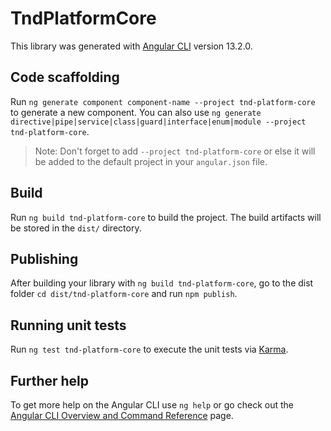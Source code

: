 # TndPlatformCore

This library was generated with [Angular CLI](https://github.com/angular/angular-cli) version 13.2.0.

## Code scaffolding

Run `ng generate component component-name --project tnd-platform-core` to generate a new component. You can also use `ng generate directive|pipe|service|class|guard|interface|enum|module --project tnd-platform-core`.
> Note: Don't forget to add `--project tnd-platform-core` or else it will be added to the default project in your `angular.json` file. 

## Build

Run `ng build tnd-platform-core` to build the project. The build artifacts will be stored in the `dist/` directory.

## Publishing

After building your library with `ng build tnd-platform-core`, go to the dist folder `cd dist/tnd-platform-core` and run `npm publish`.

## Running unit tests

Run `ng test tnd-platform-core` to execute the unit tests via [Karma](https://karma-runner.github.io).

## Further help

To get more help on the Angular CLI use `ng help` or go check out the [Angular CLI Overview and Command Reference](https://angular.io/cli) page.
